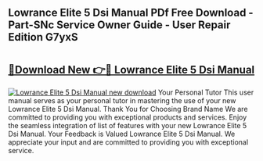## Lowrance Elite 5 Dsi Manual PDf Free Download - Part-SNc Service Owner Guide - User Repair Edition G7yxS

# <h2><a href="http://bc27512.oget.top/?id=Lowrance+Elite+5+Dsi+Manual">🔗Download New 👉🔴 Lowrance Elite 5 Dsi Manual</a></h2>

[![Lowrance Elite 5 Dsi Manual new download](https://i.imgur.com/5g1atiW.png)](http://bc27512.oget.top/?id=Lowrance+Elite+5+Dsi+Manual)
Your Personal Tutor This user manual serves as your personal tutor in mastering the use of your new Lowrance Elite 5 Dsi Manual. Thank You for Choosing Brand Name We are committed to providing you with exceptional products and services. Enjoy the seamless integration of list of features with your new Lowrance Elite 5 Dsi Manual. Your Feedback is Valued Lowrance Elite 5 Dsi Manual. We appreciate your input and are committed to providing you with exceptional service.
